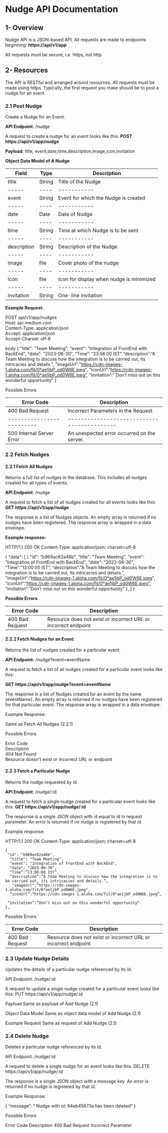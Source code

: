 # Nudge API Documentation

## 1- Overview

Nudge API is a JSON-based API. All requests are made to endpoints beginning: **https://api/v1/app**

All requests must be secure, i.e. https, not http.

## 2- Resources

The API is RESTful and arranged around resources. All requests must be made using https.
Typically, the first request you make should be to post a nudge for an event.

### 2.1 Post Nudge

Create a Nudge for an Event.

**API Endpoint**: /nudge

A request to create a nudge for an event looks like this:
**POST https://api/v1/app/nudge**

**Payload**:
title, event,date,time,description,image,icon,invitation

**Object Data Model of A Nudge**

| Field       | Type   | Description                              |
| ----------- | ------ | ---------------------------------------- |
| title       | String | Title of the Nudge                       |
| -----       | ----   | -----------                              |
| event       | String | Event for which the Nudge is created     |
| -----       | ----   | -----------                              |
| date        | Date   | Date of Nudge                            |
| -----       | ----   | -----------                              |
| time        | String | Time at which Nudge is to be sent        |
| -----       | ----   | -----------                              |
| description | String | Description of the Nudge                 |
| -----       | ----   | -----------                              |
| image       | file   | Cover photo of the nudge                 |
| -----       | ----   | -----------                              |
| icon        | file   | Icon for display when nudge is minimized |
| -----       | ----   | -----------                              |
| invitation  | String | One-line invitation                      |

**Example Request:**

POST api/v1/app/nudges<br/>
Host: api.medium.com<br/>
Content-Type: application/json<br/>
Accept: application/json<br/>
Accept-Charset: utf-8

body
{
"title": "Team Meeting",
"event": "Integration of FrontEnd with BackEnd",
"date": "2023-06-30",
“Time”: “23:58:00 IST”
“description”:”A Team Meeting to discuss how the integration is to be carried out, its intricacies and details.”,
"imageUrl":“https://cdn-images-1.aloha.com/fit/0*ae1jbP_od0W6E.jpeg",
“iconUrl”:“https://cdn-images-1.aloha.com/fit/0*ae1jbP_od0W6E.jpeg”,
“invitation”:” Don’t miss out on this wonderful opportunity”
}

Possible Errors

| Error Code                | Description                                 |
| ------------------------- | ------------------------------------------- |
| 400 Bad Request           | Incorrect Parameters in the Request         |
| ------------------------- | ------------------------------------------- |
| 500 Internal Server Error | An unexpected error occurred on the server. |

### 2.2 Fetch Nudges

#### 2.2.1 Fetch All Nudges

Returns a full list of nudges in the database. This includes all nudges created for all types of events.

**API Endpoint**: /nudge

A request to fetch a list of all nudges created for all events looks like this:
**GET https://api/v1/app/nudge**

The response is a list of Nudges objects. An empty array is returned if no nudges have been registered. The response array is wrapped in a data envelope.

**Example response:**

HTTP/1.1 200 OK
Content-Type: application/json; charset=utf-8

{
"data": [
{
"id": "b969ac62a46b",
"title": "Team Meeting",
"event": "Integration of FrontEnd with BackEnd",
"date": "2023-06-30",
“Time”:”13:00:00 IST”,
“description”:”A Team Meeting to discuss how the integration is to be carried out, its intricacies and details.”,
"imageUrl":“https://cdn-images-1.aloha.com/fit/0*ae1jbP_od0W6E.jpeg",
“iconUrl”:“https://cdn-images-1.aloha.com/fit/0*ae1jbP_od0W6E.jpeg”,
“invitation”:”Don’t miss out on this wonderful opportunity”
},
]
}

**Possible Errors**

| Error Code      | Description                                                    |
| --------------- | -------------------------------------------------------------- |
| 400 Bad Request | Resource does not exist or incorrect URL or incorrect endpoint |

#### 2.2.2 Fetch Nudges for an Event

Returns the list of nudges created for a particular event.

**API Endpoint:** /nudge?event=eventName

A request to fetch a list of all nudges created for a particular event looks like this:

**GET https://api/v1/app/nudge?event=eventName**

The response is a list of Nudges created for an event by the name {eventName}. An empty array is returned if no nudges have been registered for that particular event. The response array is wrapped in a data envelope.

Example Response:

Same as Fetch All Nudges (2.2.1)

Possible Errors

Error Code<br/>
Description<br/>
404 Not Found<br/>
Resource doesn’t exist or incorrect URL or endpoint<br/>

#### 2.2.3 Fetch a Particular Nudge

Returns the nudge requested by id.

**API Endpoint**: /nudge/:id

A request to fetch a single nudge created for a particular event looks like this:
**GET https://api/v1/app/nudge/:id**

The response is a single JSON object with id equal to id in request parameter. An error is returned if no nudge is registered by that id.

Example response:

HTTP/1.1 200 OK
Content-Type: application/json; charset=utf-8

    {
     "id": "b969ac62a46b",
      "title": "Team Meeting",
      "event": "Integration of FrontEnd with BackEnd",
      "date": "2023-06-30",
      “Time”:”13:00:00 IST”,
      “description”:”A Team Meeting to discuss how the integration is to be carried out, its intricacies and details.”,
       "imageUrl":“https://cdn-images-1.aloha.com/fit/0*ae1jbP_od0W6E.jpeg",
      “iconUrl”:“https://cdn-images-1.aloha.com/fit/0*ae1jbP_od0W6E.jpeg”,

     “invitation”:”Don’t miss out on this wonderful opportunity”
    },

Possible Errors

| Error Code      | Description                                                    |
| --------------- | -------------------------------------------------------------- |
| 400 Bad Request | Resource does not exist or incorrect URL or incorrect endpoint |

### 2.3 Update Nudge Details

Updates the details of a particular nudge referenced by its id.

API Endpoint: /nudge/:id

A request to update a single nudge created for a particular event looks like this:
PUT https://api/v1/app/nudge/:id

Payload
Same as payload of Add Nudge (2.1)

Object Data Model
Same as object data model of Add Nudge (2.1)

Example Request
Same as request of Add Nudge (2.1)

### 2.4 Delete Nudge

Deletes a particular nudge referenced by its id.

API Endpoint: /nudge/:id

A request to delete a single nudge for an event looks like this:
DELETE https://api/v1/app/nudge/:id

The response is a single JSON object with a message key. An error is returned if no nudge is registered by that id.

Example Response:

{
“message”: “ Nudge with id: 64eb45673a has been deleted”
}

Possible Errors

Error Code
Description
400 Bad Request
Incorrect Parameter
